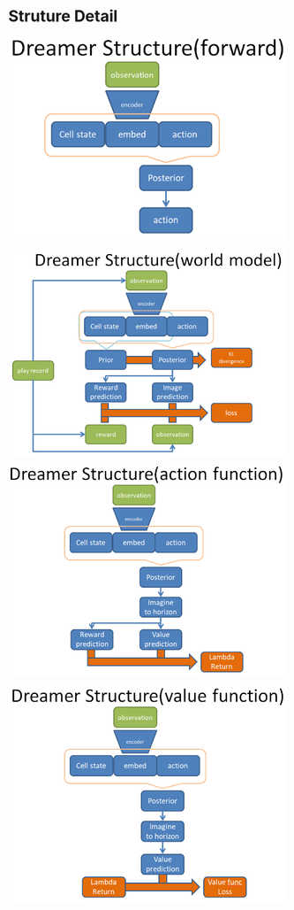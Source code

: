 # Struture Detail

![alt text](https://github.com/FinnWeng/Dreamer_Playground/blob/master/common/structure_forward.PNG "4to1")

![alt text](https://github.com/FinnWeng/Dreamer_Playground/blob/master/common/structure_world_model.PNG "4to1")

![alt text](https://github.com/FinnWeng/Dreamer_Playground/blob/master/common/structure_action_function.PNG "4to1")

![alt text](https://github.com/FinnWeng/Dreamer_Playground/blob/master/common/structure_value_function.PNG "4to1")